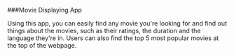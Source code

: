 ###Movie Displaying App

Using this app, you can easily find any movie you're looking for and find out things about the movies, such as their ratings, the duration and the language they're in.
Users can also find the top 5 most popular movies at the top of the webpage. 
